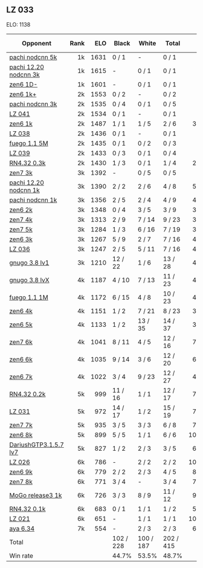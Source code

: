 ## LZ 033 ##

ELO: 1138

Opponent | Rank | ELO | Black | White | Total | Win rate
---------|-----:|----:|-------|-------|-------|-------:
[pachi nodcnn 5k](pachi%20nodcnn%205k.md) | 1k | 1631 | 0 / 1 | - | 0 / 1 | 0.0%
[pachi 12.20 nodcnn 3k](pachi%2012.20%20nodcnn%203k.md) | 1k | 1615 | - | 0 / 1 | 0 / 1 | 0.0%
[zen6 1D-](zen6%201D-.md) | 1k | 1601 | - | 0 / 1 | 0 / 1 | 0.0%
[zen6 1k+](zen6%201k+.md) | 2k | 1553 | 0 / 2 | - | 0 / 2 | 0.0%
[pachi nodcnn 3k](pachi%20nodcnn%203k.md) | 2k | 1535 | 0 / 4 | 0 / 1 | 0 / 5 | 0.0%
[LZ 041](LZ%20041.md) | 2k | 1534 | 0 / 1 | - | 0 / 1 | 0.0%
[zen6 1k](zen6%201k.md) | 2k | 1487 | 1 / 1 | 1 / 5 | 2 / 6 | 33.3%
[LZ 038](LZ%20038.md) | 2k | 1436 | 0 / 1 | - | 0 / 1 | 0.0%
[fuego 1.1 5M](fuego%201.1%205M.md) | 2k | 1435 | 0 / 1 | 0 / 2 | 0 / 3 | 0.0%
[LZ 039](LZ%20039.md) | 2k | 1433 | 0 / 3 | 0 / 1 | 0 / 4 | 0.0%
[RN4.32 0.3k](RN4.32%200.3k.md) | 2k | 1430 | 1 / 3 | 0 / 1 | 1 / 4 | 25.0%
[zen7 3k](zen7%203k.md) | 3k | 1392 | - | 0 / 5 | 0 / 5 | 0.0%
[pachi 12.20 nodcnn 1k](pachi%2012.20%20nodcnn%201k.md) | 3k | 1390 | 2 / 2 | 2 / 6 | 4 / 8 | 50.0%
[pachi nodcnn 1k](pachi%20nodcnn%201k.md) | 3k | 1356 | 2 / 5 | 2 / 4 | 4 / 9 | 44.4%
[zen6 2k](zen6%202k.md) | 3k | 1348 | 0 / 4 | 3 / 5 | 3 / 9 | 33.3%
[zen7 4k](zen7%204k.md) | 3k | 1313 | 2 / 9 | 7 / 14 | 9 / 23 | 39.1%
[zen7 5k](zen7%205k.md) | 3k | 1284 | 1 / 3 | 6 / 16 | 7 / 19 | 36.8%
[zen6 3k](zen6%203k.md) | 3k | 1267 | 5 / 9 | 2 / 7 | 7 / 16 | 43.8%
[LZ 036](LZ%20036.md) | 3k | 1247 | 2 / 5 | 5 / 11 | 7 / 16 | 43.8%
[gnugo 3.8 lv1](gnugo%203.8%20lv1.md) | 3k | 1210 | 12 / 22 | 1 / 6 | 13 / 28 | 46.4%
[gnugo 3.8 lvX](gnugo%203.8%20lvX.md) | 4k | 1187 | 4 / 10 | 7 / 13 | 11 / 23 | 47.8%
[fuego 1.1 1M](fuego%201.1%201M.md) | 4k | 1172 | 6 / 15 | 4 / 8 | 10 / 23 | 43.5%
[zen6 4k](zen6%204k.md) | 4k | 1151 | 1 / 2 | 7 / 21 | 8 / 23 | 34.8%
[zen6 5k](zen6%205k.md) | 4k | 1133 | 1 / 2 | 13 / 35 | 14 / 37 | 37.8%
[zen7 6k](zen7%206k.md) | 4k | 1041 | 8 / 11 | 4 / 5 | 12 / 16 | 75.0%
[zen6 6k](zen6%206k.md) | 4k | 1035 | 9 / 14 | 3 / 6 | 12 / 20 | 60.0%
[zen6 7k](zen6%207k.md) | 4k | 1022 | 3 / 4 | 9 / 23 | 12 / 27 | 44.4%
[RN4.32 0.2k](RN4.32%200.2k.md) | 5k | 999 | 11 / 16 | 1 / 1 | 12 / 17 | 70.6%
[LZ 031](LZ%20031.md) | 5k | 972 | 14 / 17 | 1 / 2 | 15 / 19 | 78.9%
[zen7 7k](zen7%207k.md) | 5k | 935 | 3 / 5 | 3 / 3 | 6 / 8 | 75.0%
[zen6 8k](zen6%208k.md) | 5k | 899 | 5 / 5 | 1 / 1 | 6 / 6 | 100.0%
[DariushGTP3.1.5.7 lv7](DariushGTP3.1.5.7%20lv7.md) | 5k | 827 | 1 / 2 | 2 / 3 | 3 / 5 | 60.0%
[LZ 026](LZ%20026.md) | 6k | 786 | - | 2 / 2 | 2 / 2 | 100.0%
[zen6 9k](zen6%209k.md) | 6k | 779 | 2 / 2 | 2 / 3 | 4 / 5 | 80.0%
[zen7 8k](zen7%208k.md) | 6k | 771 | 3 / 4 | - | 3 / 4 | 75.0%
[MoGo release3 1k](MoGo%20release3%201k.md) | 6k | 726 | 3 / 3 | 8 / 9 | 11 / 12 | 91.7%
[RN4.32 0.1k](RN4.32%200.1k.md) | 6k | 683 | 0 / 1 | 1 / 1 | 1 / 2 | 50.0%
[LZ 021](LZ%20021.md) | 6k | 651 | - | 1 / 1 | 1 / 1 | 100.0%
[aya 6.34](aya%206.34.md) | 7k | 554 | - | 2 / 3 | 2 / 3 | 66.7%
Total | | | 102 / 228 | 100 / 187 | 202 / 415 | 
Win rate| | | 44.7% | 53.5% | 48.7% | 
